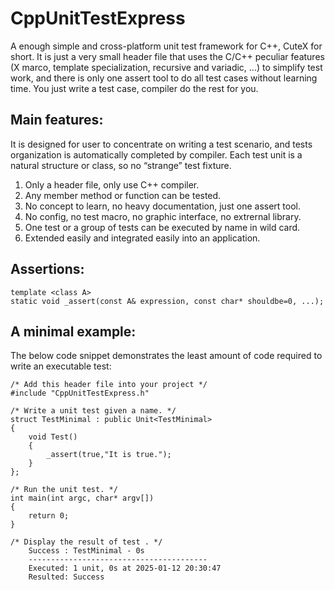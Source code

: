 # CppUnitTestExpress
 A enough simple and cross-platform unit test framework for C++, CuteX for short.
 It is just a very small header file that uses the C/C++ peculiar features (X marco, template specialization, recursive and variadic, ...) to simplify test work, and there is only one assert tool to do all test cases without learning time.
 You just write a test case, compiler do the rest for you.
 
## Main features:

It is designed for user to concentrate on writing a test scenario, and tests organization is automatically completed by compiler. Each test unit is a natural structure or class, so no “strange” test fixture.

1. Only a header file, only use C++ compiler.
2. Any member method or function can be tested.
3. No concept to learn, no heavy documentation, just one assert tool.
4. No config, no test macro, no graphic interface, no extrernal library.
5. One test or a group of tests can be executed by name in wild card.
6. Extended easily and integrated easily into an application.

## Assertions:
```
template <class A>
static void _assert(const A& expression, const char* shouldbe=0, ...);
```
## A minimal example:

The below code snippet demonstrates the least amount of code required to write an executable test: 
```
/* Add this header file into your project */
#include "CppUnitTestExpress.h"

/* Write a unit test given a name. */
struct TestMinimal : public Unit<TestMinimal>
{
	void Test()
	{
		_assert(true,"It is true.");
	}
};

/* Run the unit test. */
int main(int argc, char* argv[])
{
	return 0;
}

/* Display the result of test . */
	Success : TestMinimal - 0s
	----------------------------------------
	Executed: 1 unit, 0s at 2025-01-12 20:30:47
	Resulted: Success
```
